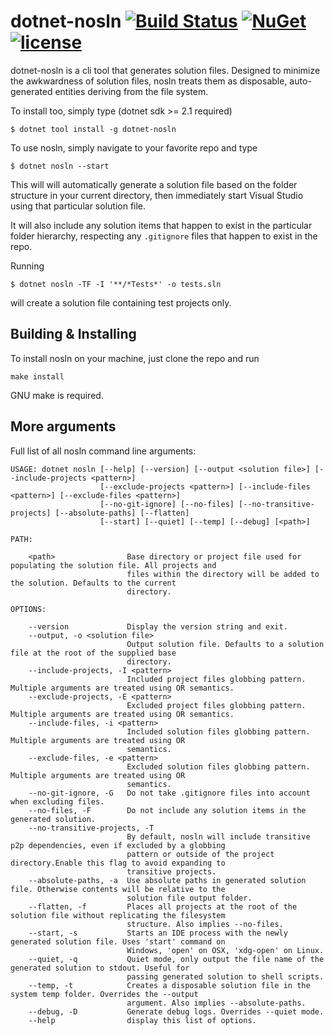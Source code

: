 # dotnet-nosln [![Build Status](https://travis-ci.org/eiriktsarpalis/nosln.svg?branch=master)](https://travis-ci.org/eiriktsarpalis/nosln) [![NuGet](https://img.shields.io/nuget/vpre/dotnet-nosln.svg)](https://www.nuget.org/packages/dotnet-nosln/) [![license](https://img.shields.io/github/license/eiriktsarpalis/nosln.svg)](License.md)

dotnet-nosln is a cli tool that generates solution files. 
Designed to minimize the awkwardness of solution files, 
nosln treats them as disposable, auto-generated entities deriving from the file system.

To install too, simply type (dotnet sdk >= 2.1 required)
```
$ dotnet tool install -g dotnet-nosln
```

To use nosln, simply navigate to your favorite repo and type
```
$ dotnet nosln --start
```
This will will automatically generate a solution file based on the folder structure in your current directory,
then immediately start Visual Studio using that particular solution file.

It will also include any solution items that happen to exist in the particular folder hierarchy, respecting any `.gitignore` files that happen to exist in the repo.

Running
```
$ dotnet nosln -TF -I '**/*Tests*' -o tests.sln
```
will create a solution file containing test projects only.

## Building & Installing

To install nosln on your machine, just clone the repo and run
```
make install
```
GNU make is required.

## More arguments

Full list of all nosln command line arguments:
```
USAGE: dotnet nosln [--help] [--version] [--output <solution file>] [--include-projects <pattern>]
                    [--exclude-projects <pattern>] [--include-files <pattern>] [--exclude-files <pattern>]
                    [--no-git-ignore] [--no-files] [--no-transitive-projects] [--absolute-paths] [--flatten]
                    [--start] [--quiet] [--temp] [--debug] [<path>]

PATH:

    <path>                Base directory or project file used for populating the solution file. All projects and
                          files within the directory will be added to the solution. Defaults to the current
                          directory.

OPTIONS:

    --version             Display the version string and exit.
    --output, -o <solution file>
                          Output solution file. Defaults to a solution file at the root of the supplied base
                          directory.
    --include-projects, -I <pattern>
                          Included project files globbing pattern. Multiple arguments are treated using OR semantics.
    --exclude-projects, -E <pattern>
                          Excluded project files globbing pattern. Multiple arguments are treated using OR semantics.
    --include-files, -i <pattern>
                          Included solution files globbing pattern. Multiple arguments are treated using OR
                          semantics.
    --exclude-files, -e <pattern>
                          Excluded solution files globbing pattern. Multiple arguments are treated using OR
                          semantics.
    --no-git-ignore, -G   Do not take .gitignore files into account when excluding files.
    --no-files, -F        Do not include any solution items in the generated solution.
    --no-transitive-projects, -T
                          By default, nosln will include transitive p2p dependencies, even if excluded by a globbing
                          pattern or outside of the project directory.Enable this flag to avoid expanding to
                          transitive projects.
    --absolute-paths, -a  Use absolute paths in generated solution file. Otherwise contents will be relative to the
                          solution file output folder.
    --flatten, -f         Places all projects at the root of the solution file without replicating the filesystem
                          structure. Also implies --no-files.
    --start, -s           Starts an IDE process with the newly generated solution file. Uses 'start' command on
                          Windows, 'open' on OSX, 'xdg-open' on Linux.
    --quiet, -q           Quiet mode, only output the file name of the generated solution to stdout. Useful for
                          passing generated solution to shell scripts.
    --temp, -t            Creates a disposable solution file in the system temp folder. Overrides the --output
                          argument. Also implies --absolute-paths.
    --debug, -D           Generate debug logs. Overrides --quiet mode.
    --help                display this list of options.
```
